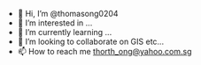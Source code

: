- 👋 Hi, I’m @thomasong0204
- 👀 I’m interested in ...
- 🌱 I’m currently learning ...
- 💞️ I’m looking to collaborate on GIS etc...
- 📫 How to reach me thorth_ong@yahoo.com.sg

<!---
thomasong0204/thomasong0204 is a ✨ special ✨ repository because its `README.md` (this file) appears on your GitHub profile.
You can click the Preview link to take a look at your changes.
--->
